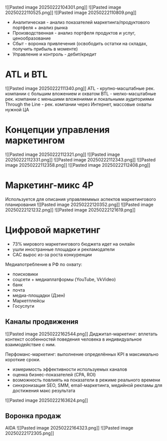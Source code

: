 ![[Pasted image 20250222104301.png]]
![[Pasted image 20250222110525.png]]
![[Pasted image 20250222110809.png]]
- Аналитическая - анализ показателей маркетинга/продуктового портфеля + анализ рынка
- Производственная - анализ портфеля продуктов и услуг, ценообразование
- Сбыт - воронка привлечения (освободить остатки на складах, получить прибыль в моменте)
- Управление и контроль - дебит/кредит
# ATL и BTL
![[Pasted image 20250222111340.png]]
ATL - крупно-масштабные рек. компании с большим вложением и охватом
BTL - мелко-масштабные рек. компании с меньшими вложениями и локальными аудиториями
Through the Line - рек. компании через Интернет, массовые охваты нужной ЦА

# Концепции управления маркетингом
![[Pasted image 20250222112321.png]]
![[Pasted image 20250222112331.png]]
![[Pasted image 20250222112343.png]]
![[Pasted image 20250222112358.png]]
![[Pasted image 20250222112408.png]]
# Маркетинг-микс 4P
Используется для описания управляеммых аспектов маркетингового планирования
![[Pasted image 20250222120352.png]]
 ![[Pasted image 20250222121232.png]]
 ![[Pasted image 20250222121619.png]]
# Цифровой маркетинг
- 73% мирового маркетингового бюджета идет на онлайн
-  ушли иностранные площадки и рекламодатели
- CAC вырос из-за роста конкуренции

Медиапотребление в РФ по охвату:
- поисковики
- соцсети + медиаплатформы (YouTube, VkVideo)
- банк
- почта
- медиа-площадки (Дзен)
- Маркетплейсы
- Госуслуги
## Каналы продвижения
![[Pasted image 20250222162544.png]]
Диджитал-маркетинг: вплетать контекст особенностей поведения человека в индивидуальное взаимодействие с ним.

Перфоманс-маркетинг: выполнение определённых KPI в максимально короткие сроки. 
- измеримость эффективности используемых каналов
- оценка бизнес-показателей (CPA, ROI)
- возможность повлиять на показатели в режиме реального времени
- синхронизация SEO, SMM, email-маркетинга, медийной рекламы для достижения макс результата

![[Pasted image 20250222163624.png]]
## Воронка продаж
AIDA
![[Pasted image 20250222164323.png]]
![[Pasted image 20250222172305.png]]
